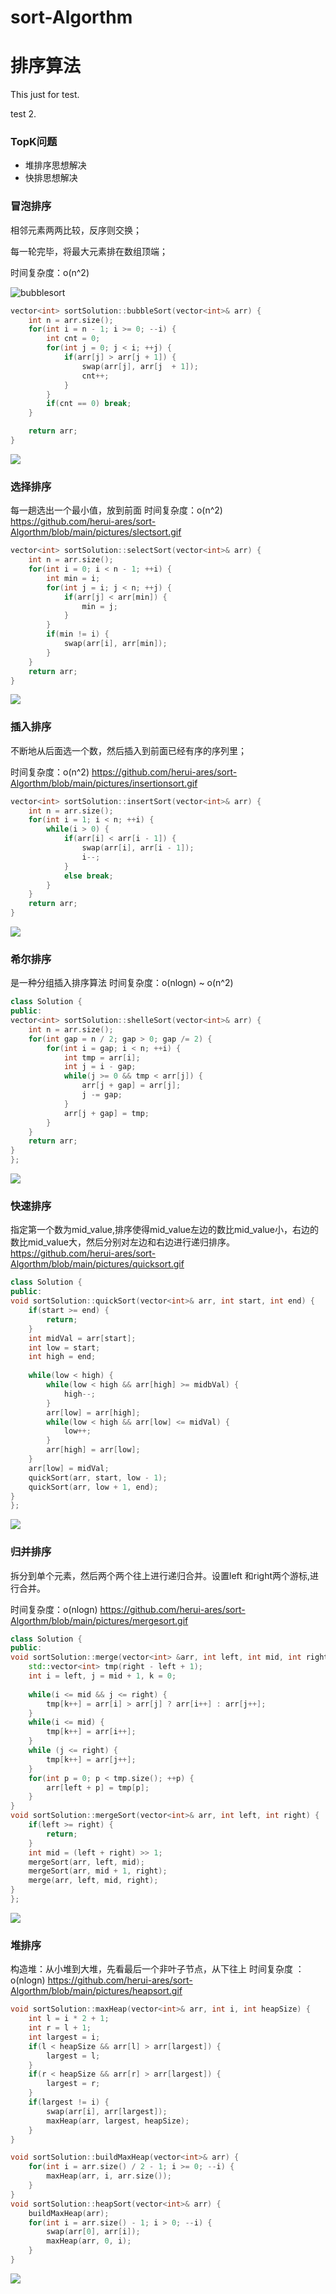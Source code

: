 # sort-Algorthm
# 排序算法


This just for test. 

test 2.

### TopK问题

- 堆排序思想解决
- 快排思想解决

### 冒泡排序

相邻元素两两比较，反序则交换；

每一轮完毕，将最大元素排在数组顶端；

时间复杂度：o(n^2)





![bubblesort](https://github.com/herui-ares/sort-Algorthm/blob/main/pictures/bubblesort.gif)




```c++
vector<int> sortSolution::bubbleSort(vector<int>& arr) {
    int n = arr.size();
    for(int i = n - 1; i >= 0; --i) {
        int cnt = 0;
        for(int j = 0; j < i; ++j) {
            if(arr[j] > arr[j + 1]) {
                swap(arr[j], arr[j  + 1]);
                cnt++;
            }
        }
        if(cnt == 0) break;
    }

    return arr;
}
```

![](D:\钟政恰饭资料\bubblesort.gif)



### 选择排序

每一趟选出一个最小值，放到前面
时间复杂度：o(n^2)
https://github.com/herui-ares/sort-Algorthm/blob/main/pictures/slectsort.gif
```c++
vector<int> sortSolution::selectSort(vector<int>& arr) {
    int n = arr.size();
    for(int i = 0; i < n - 1; ++i) {
        int min = i;
        for(int j = i; j < n; ++j) {
            if(arr[j] < arr[min]) {
                min = j;
            }
        }
        if(min != i) {
            swap(arr[i], arr[min]);
        }
    }
    return arr;
}
```

![](D:\钟政恰饭资料\slectsort.gif)



### 插入排序

不断地从后面选一个数，然后插入到前面已经有序的序列里；

时间复杂度：o(n^2)
https://github.com/herui-ares/sort-Algorthm/blob/main/pictures/insertionsort.gif
```c++
vector<int> sortSolution::insertSort(vector<int>& arr) {
    int n = arr.size();
    for(int i = 1; i < n; ++i) {
        while(i > 0) {
            if(arr[i] < arr[i - 1]) {
                swap(arr[i], arr[i - 1]);
                i--;
            }
            else break;
        }
    }
    return arr;
}
```

![](D:\钟政恰饭资料\insertionsort.gif)



### 希尔排序

是一种分组插入排序算法
时间复杂度：o(nlogn) ~ o(n^2)

```c++
class Solution {
public:
vector<int> sortSolution::shelleSort(vector<int>& arr) {
    int n = arr.size();
    for(int gap = n / 2; gap > 0; gap /= 2) {
        for(int i = gap; i < n; ++i) {
            int tmp = arr[i];
            int j = i - gap;
            while(j >= 0 && tmp < arr[j]) {
                arr[j + gap] = arr[j];
                j -= gap;
            }
            arr[j + gap] = tmp;
        }
    }
    return arr;
}
};
```

![](D:\钟政恰饭资料\shellsort.gif)



### 快速排序

指定第一个数为mid_value,排序使得mid_value左边的数比mid_value小，右边的数比mid_value大，然后分别对左边和右边进行递归排序。
https://github.com/herui-ares/sort-Algorthm/blob/main/pictures/quicksort.gif
```c++
class Solution {
public:
void sortSolution::quickSort(vector<int>& arr, int start, int end) {
    if(start >= end) {
        return;
    }
    int midVal = arr[start];
    int low = start;
    int high = end;
    
    while(low < high) {
        while(low < high && arr[high] >= midbVal) { 
            high--;
        }
        arr[low] = arr[high];
        while(low < high && arr[low] <= midVal) {
            low++;
        }
        arr[high] = arr[low];
    }
    arr[low] = midVal;
    quickSort(arr, start, low - 1);
    quickSort(arr, low + 1, end);
}
};
```

![](D:\钟政恰饭资料\quicksort.gif)



### 归并排序

拆分到单个元素，然后两个两个往上进行递归合并。设置left 和right两个游标,进行合并。

时间复杂度：o(nlogn)
https://github.com/herui-ares/sort-Algorthm/blob/main/pictures/mergesort.gif
```c++
class Solution {
public:
void sortSolution::merge(vector<int> &arr, int left, int mid, int right) {
    std::vector<int> tmp(right - left + 1);
    int i = left, j = mid + 1, k = 0;
    
    while(i <= mid && j <= right) {
        tmp[k++] = arr[i] > arr[j] ? arr[i++] : arr[j++];
    }
    while(i <= mid) {
        tmp[k++] = arr[i++];
    }
    while (j <= right) {
        tmp[k++] = arr[j++];
    }
    for(int p = 0; p < tmp.size(); ++p) {
        arr[left + p] = tmp[p];
    }
}
void sortSolution::mergeSort(vector<int>& arr, int left, int right) {
    if(left >= right) {
        return;
    }
    int mid = (left + right) >> 1;
    mergeSort(arr, left, mid);
    mergeSort(arr, mid + 1, right);
    merge(arr, left, mid, right);
}
};
```

![](D:\钟政恰饭资料\mergesort.gif)



### 堆排序

构造堆：从小堆到大堆，先看最后一个非叶子节点，从下往上
时间复杂度 ： o(nlogn)
https://github.com/herui-ares/sort-Algorthm/blob/main/pictures/heapsort.gif


```c++
void sortSolution::maxHeap(vector<int>& arr, int i, int heapSize) {
    int l = i * 2 + 1;
    int r = l + 1;
    int largest = i;
    if(l < heapSize && arr[l] > arr[largest]) {
        largest = l;
    }
    if(r < heapSize && arr[r] > arr[largest]) {
        largest = r;
    }
    if(largest != i) {
        swap(arr[i], arr[largest]);
        maxHeap(arr, largest, heapSize);
    }
}

void sortSolution::buildMaxHeap(vector<int>& arr) {
    for(int i = arr.size() / 2 - 1; i >= 0; --i) {
        maxHeap(arr, i, arr.size());
    }
}
void sortSolution::heapSort(vector<int>& arr) {
    buildMaxHeap(arr);
    for(int i = arr.size() - 1; i > 0; --i) {
        swap(arr[0], arr[i]);
        maxHeap(arr, 0, i);
    }
}

```

![](D:\钟政恰饭资料\heapsort.gif)
